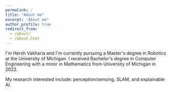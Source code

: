 ```yaml
---
permalink: /
title: "About me"
excerpt: "About me"
author_profile: true
redirect_from: 
  - /about/
  - /about.html
---
```


I'm Hersh Vakharia and I'm currently pursuing a Master's degree in Robotics at the University of Michigan. I received Bachelor's degree in Computer Engineering with a minor in Mathematics from University of Michigan in 2022.

My research interested include: perception/sensing, SLAM, and explainable AI.
